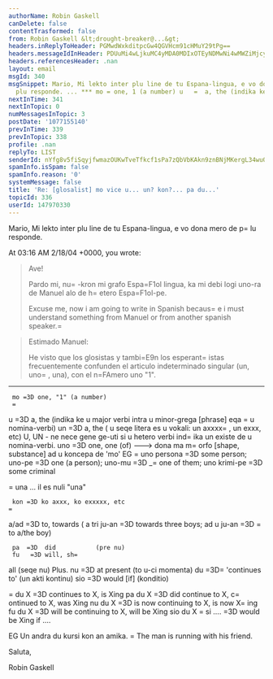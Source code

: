 ```yaml
---
authorName: Robin Gaskell
canDelete: false
contentTrasformed: false
from: Robin Gaskell &lt;drought-breaker@...&gt;
headers.inReplyToHeader: PGMwdWxkditpcGw4QGVHcm91cHMuY29tPg==
headers.messageIdInHeader: PDUuMi4wLjkuMC4yMDA0MDIxOTEyNDMwNi4wMWZiMjcyMEBwYWNpZmljLm5ldC5hdT4=
headers.referencesHeader: .nan
layout: email
msgId: 340
msgSnippet: Mario, Mi lekto inter plu line de tu Espana-lingua, e vo dona mero de
  plu responde. ... *** mo = one, 1 (a number) u   =  a, the (indika ke u major verbi
nextInTime: 341
nextInTopic: 0
numMessagesInTopic: 3
postDate: '1077155140'
prevInTime: 339
prevInTopic: 338
profile: .nan
replyTo: LIST
senderId: nYfg8v5fiSqyjfwmazOUKwTveTfkcf1sPa7zQbVbKAkn9znBNjMKergL34wuQRJgM6Bjob72GQ4jJu6lrmc97odnJPqG_33lnQcHA-Ic_Yc0EOXfgw
spamInfo.isSpam: false
spamInfo.reason: '0'
systemMessage: false
title: 'Re: [glosalist] mo vice u... un? kon?... pa du...'
topicId: 336
userId: 147970330
---
```


Mario,
    Mi lekto inter plu line de tu Espana-lingua, e vo dona mero de p=
lu 
responde.

At 03:16 AM 2/18/04 +0000, you wrote:

>Ave!
>
>Pardo mi, nu=
-kron mi grafo Espa=F1ol lingua, ka mi debi logi uno-ra de
>Manuel alo de h=
etero Espa=F1ol-pe.
>
>Excuse me, now i am going to write in Spanish becaus=
e i must
>understand something from Manuel or from another spanish speaker.=

>
>Estimado Manuel:
>
>He visto que los glosistas y tambi=E9n los esperant=
istas frecuentemente
>confunden el articulo indeterminado singular (un, uno=
, una), con el
>n=FAmero uno "1".
***
     mo =3D one, "1" (a number)
     =
u   =3D  a, the (indika ke u major verbi intra u minor-grega [phrase] 
eqa =
u nomina-verbi)
     un  =3D   a, the ( u seqe litera es u vokali: un axxxx=
, un exxx, etc)
         U, UN  - ne nece gene ge-uti si u hetero verbi ind=
ika un existe de 
u nomina-verbi.
     uno =3D one, one (of) ---> dona ma m=
orfo [shape, substance] ad u koncepa 
de 'mo'
                         EG  =
uno persona =3D some person; uno-pe =3D one (a 
person); uno-mu =3D       _=
                             one of them; uno 
krimi-pe =3D some criminal

=
     una  ...   il es nuli "una"

     kon =3D ko axxx, ko exxxxx, etc
    =
 a/ad =3D to, towards ( a tri ju-an =3D towards three boys; ad u ju-an =3D =
to 
a/the boy)

     pa  =3D  did           (pre nu)
     fu   =3D will, sh=
all   (seqe nu)
Plus.
     nu =3D  at present (to u-ci momenta)
     du =3D=
  'continues to'  (un akti kontinu)
     sio =3D would [if] (konditio)

   =
  du X  =3D  continues to X, is Xing
     pa du X  =3D did continue to X, c=
ontinued to X, was Xing
     nu du X  =3D  is now continuing to X, is now X=
ing
     fu du X  =3D  will be continuing to X, will be Xing
     sio du X =
si ....  =3D  would be Xing if ....

EG  Un andra du kursi kon an amika.   =
   The man is running with his friend.

Saluta,

Robin Gaskell



